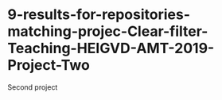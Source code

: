 # 9-results-for-repositories-matching-projec-Clear-filter-Teaching-HEIGVD-AMT-2019-Project-Two
Second project
